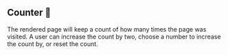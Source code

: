 ## Counter 📑

The rendered page will keep a count of how many times the page was visited. A user can increase the count by two, choose a number to increase the count by, or reset the count.
